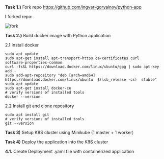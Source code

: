 **Task 1.)** Fork repo https://github.com/ingvar-goryainov/python-app

I forked repo:

![fork](https://user-images.githubusercontent.com/86925275/138555475-6ce90d61-2c89-4725-81a0-bb962b808ccb.png)

**Task 2.)** Build docker image with Python application

2.1 Install docker 
       
    sudo apt update
    sudo apt-get install apt-transport-https ca-certificates curl software-properties-common
    curl -fsSL https://download.docker.com/linux/ubuntu/gpg | sudo apt-key add -
    sudo add-apt-repository "deb [arch=amd64] https://download.docker.com/linux/ubuntu  $(lsb_release -cs)  stable"
    sudo apt update
    sudo apt-get install docker-ce 
    # verify versions of installed tools
    docker --version
   
2.2 Install git and clone repository
   
    sudo apt install git
    # verify versions of installed tools
    git --version
    
   
   


**Task 3)** Setup K8S cluster using Minikube (1 master + 1 worker) 


**Task 4)** Deploy the application into the K8S cluster

**4.1.** Create Deployment .yaml file with containerized application


